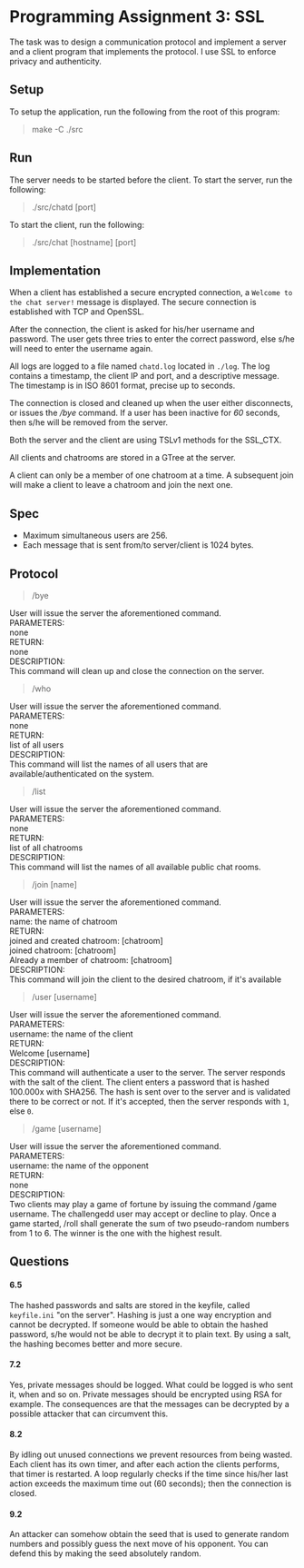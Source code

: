 # Programming Assignment 3: SSL
The task was to design a communication protocol and implement a server and a client program that implements the protocol. I use SSL to enforce privacy and authenticity.

## Setup
To setup the application, run the following from the root of this program:
> make -C ./src

## Run
The server needs to be started before the client. To start the server, run the following:
> ./src/chatd [port]

To start the client, run the following:
> ./src/chat [hostname] [port]

## Implementation
When a client has established a secure encrypted connection, a `Welcome to the chat server!` message is displayed. The secure connection is established with TCP and OpenSSL.<br/>

After the connection, the client is asked for his/her username and password. The user gets three tries to enter the correct password, else s/he will need to enter the username again.<br/>

All logs are logged to a file named `chatd.log` located in `./log`. The log contains a timestamp, the client IP and port, and a descriptive message. The timestamp is in ISO 8601 format, precise up to seconds.<br/>

The connection is closed and cleaned up when the user either disconnects, or issues the */bye* command. If a user has been inactive for *60* seconds, then s/he will be removed from the server.<br/>

Both the server and the client are using TSLv1 methods for the SSL_CTX. <br/>

All clients and chatrooms are stored in a GTree at the server. <br/>

A client can only be a member of one chatroom at a time. A subsequent join will make a client to leave a chatroom and join the next one.

## Spec
* Maximum simultaneous users are 256.
* Each message that is sent from/to server/client is 1024 bytes.

## Protocol
> /bye

User will issue the server the aforementioned command.<br/>
  PARAMETERS:<br/>
    none<br/>
  RETURN:<br/>
    none<br/>
  DESCRIPTION:<br/>
    This command will clean up and close the connection on the server.


> /who

User will issue the server the aforementioned command.<br/>
  PARAMETERS:<br/>
    none<br/>
  RETURN:<br/>
    list of all users<br/>
  DESCRIPTION:<br/>
    This command will list the names of all users that are available/authenticated on the system.


> /list

User will issue the server the aforementioned command.<br/>
  PARAMETERS:<br/>
    none<br/>
  RETURN:<br/>
    list of all chatrooms<br/>
  DESCRIPTION:<br/>
    This command will list the names of all available public chat rooms.



> /join [name]

User will issue the server the aforementioned command.<br/>
  PARAMETERS:<br/>
    name: the name of chatroom<br/>
  RETURN:<br/>
    joined and created chatroom: [chatroom]<br/>
    joined chatroom: [chatroom]<br/>
    Already a member of chatroom: [chatroom]<br/>
  DESCRIPTION:<br/>
    This command will join the client to the desired chatroom, if it's available


> /user [username]

User will issue the server the aforementioned command.<br/>
  PARAMETERS:<br/>
    username: the name of the client<br/>
  RETURN:<br/>
    Welcome [username]<br/>
  DESCRIPTION:<br/>
    This command will authenticate a user to the server. The server responds with the salt of the client. The client enters a password that is hashed 100.000x with SHA256. The hash is sent over to the server and is validated there to be correct or not. If it's accepted, then the server responds with `1`, else `0`.


> /game [username]

User will issue the server the aforementioned command.<br/>
  PARAMETERS:<br/>
    username: the name of the opponent<br/>
  RETURN:<br/>
    none<br/>
  DESCRIPTION:<br/>
    Two clients may play a game of fortune by issuing the command /game username. The challengedd user may accept or decline to play. Once a game started, /roll shall generate the sum of two pseudo-random numbers from 1 to 6. The winner is the one with the highest result.


## Questions
#### 6.5
The hashed passwords and salts are stored in the keyfile, called `keyfile.ini` "on the server". Hashing is just a one way encryption and cannot be decrypted. If someone would be able to obtain the hashed password, s/he would not be able to decrypt it to plain text. By using a salt, the hashing becomes better and more secure.

#### 7.2
Yes, private messages should be logged. What could be logged is who sent it, when and so on. Private messages should be encrypted using RSA for example. The consequences are that the messages can be decrypted by a possible attacker that can circumvent this.

#### 8.2
By idling out unused connections we prevent resources from being wasted. Each client has its own timer, and after each action the clients performs, that timer is restarted. A loop regularly checks if the time since his/her last action exceeds the maximum time out (60 seconds); then the connection is closed.

#### 9.2
An attacker can somehow obtain the seed that is used to generate random numbers and possibly guess the next move of his opponent. You can defend this by making the seed absolutely random.
